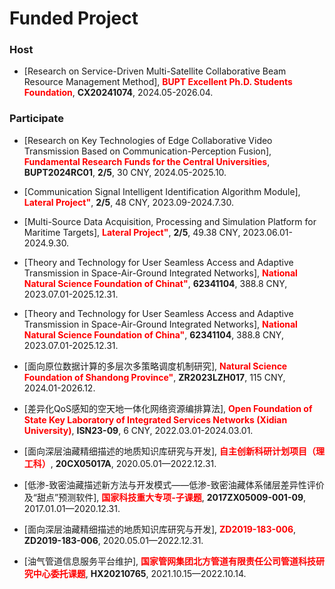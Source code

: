 Funded Project
======
### Host
* [Research on Service-Driven Multi-Satellite Collaborative Beam Resource Management Method], **<font color=red>BUPT Excellent Ph.D. Students Foundation</font>**, **CX20241074**, 2024.05-2026.04.

### Participate
* [Research on Key Technologies of Edge Collaborative Video Transmission Based on Communication-Perception Fusion], **<font color=red>Fundamental Research Funds for the Central Universities</font>**, **BUPT2024RC01**, **2/5**, 30 CNY, 2024.05-2025.10.

* [Communication Signal Intelligent Identification Algorithm Module], **<font color=red>Lateral Project"</font>**, **2/5**, 48 CNY, 2023.09-2024.7.30.

* [Multi-Source Data Acquisition, Processing and Simulation Platform for Maritime Targets], **<font color=red>Lateral Project"</font>**, **2/5**, 49.38 CNY, 2023.06.01-2024.9.30.

* [Theory and Technology for User Seamless Access and Adaptive Transmission in Space-Air-Ground Integrated Networks], **<font color=red>National Natural Science Foundation of Chinat"</font>**, **62341104**, 388.8 CNY, 2023.07.01-2025.12.31.

* [Theory and Technology for User Seamless Access and Adaptive Transmission in Space-Air-Ground Integrated Networks], **<font color=red>National Natural Science Foundation of China"</font>**, **62341104**, 388.8 CNY, 2023.07.01-2025.12.31.

* [面向原位数据计算的多层次多策略调度机制研究], **<font color=red>Natural Science Foundation of Shandong Province"</font>**, **ZR2023LZH017**, 115 CNY, 2024.01-2026.12.

* [差异化QoS感知的空天地一体化网络资源编排算法], **<font color=red>Open Foundation of State Key Laboratory of Integrated Services Networks (Xidian University)</font>**, **ISN23-09**, 6 CNY, 2022.03.01-2024.03.01.

* [面向深层油藏精细描述的地质知识库研究与开发], **<font color=red>自主创新科研计划项目（理工科）</font>**, **20CX05017A**, 2020.05.01—2022.12.31.

* [低渗-致密油藏描述新方法与开发模式——低渗-致密油藏体系储层差异性评价及“甜点”预测软件], **<font color=red>国家科技重大专项-子课题</font>**, **2017ZX05009-001-09**, 2017.01.01—2020.12.31.

* [面向深层油藏精细描述的地质知识库研究与开发], **<font color=red>ZD2019-183-006</font>**, **ZD2019-183-006**, 2020.05.01—2022.12.31.

* [油气管道信息服务平台维护], **<font color=red>国家管网集团北方管道有限责任公司管道科技研究中心委托课题</font>**, **HX20210765**, 2021.10.15—2022.10.14.
